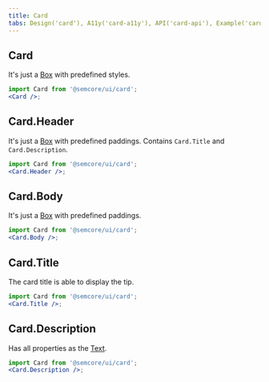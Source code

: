 ```yaml
---
title: Card
tabs: Design('card'), A11y('card-a11y'), API('card-api'), Example('card-code'), Changelog('card-changelog')
---
```


## Card

It's just a [Box](../../layout/box-system/box-system-api#box) with predefined styles.

```jsx
import Card from '@semcore/ui/card';
<Card />;
```

## Card.Header

It's just a [Box](../../layout/box-system/box-system-api#box) with predefined paddings. Contains `Card.Title` and `Card.Description`.

```jsx
import Card from '@semcore/ui/card';
<Card.Header />;
```

## Card.Body

It's just a [Box](../../layout/box-system/box-system-api#box) with predefined paddings.

```jsx
import Card from '@semcore/ui/card';
<Card.Body />;
```

## Card.Title

The card title is able to display the tip.

```jsx
import Card from '@semcore/ui/card';
<Card.Title />;
```

<TypesView type="TitleProps" :types={...types} />

## Card.Description

Has all properties as the [Text](/style/typography/typography-api#a9dffb).

```jsx
import Card from '@semcore/ui/card';
<Card.Description />;
```

<script setup>import { data as types } from '@types.data.ts';</script>

